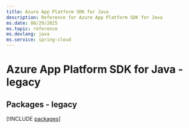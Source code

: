 ```yaml
---
title: Azure App Platform SDK for Java
description: Reference for Azure App Platform SDK for Java
ms.date: 08/29/2025
ms.topic: reference
ms.devlang: java
ms.service: spring-cloud
---
```

# Azure App Platform SDK for Java - legacy
## Packages - legacy
[!INCLUDE [packages](app-platform-index.md)]